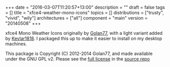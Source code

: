 +++
date = "2016-03-07T11:20:57+13:00"
description = ""
draft = false
tags = []
title = "xfce4-weather-mono-icons"
topics = []
distributions = ["trusty", "vivid", "wily"]
architectures = ["all"]
component = "main"
version = "20140508"
+++

xfce4 Mono Weather Icons originally by [Golan77](http://golan77.deviantart.com/art/Mono-Dark-icons-for-xfce4-weather-plugin-337247416), with a light variant added by [Kevlar1818](https://github.com/kevlar1818/xfce4-weather-mono-icons). I packaged this up to make it easier to install on my desktop machines.

This package is Copyright (C) 2012-2014 Golan77, and made available under the GNU GPL v2. Please see the [full license](http://git.willhughes.name/xfce4-weather-mono-icons/blob/master/LICENSE.txt) in the [source repo](http://git.willhughes.name/xfce4-weather-mono-icons)
